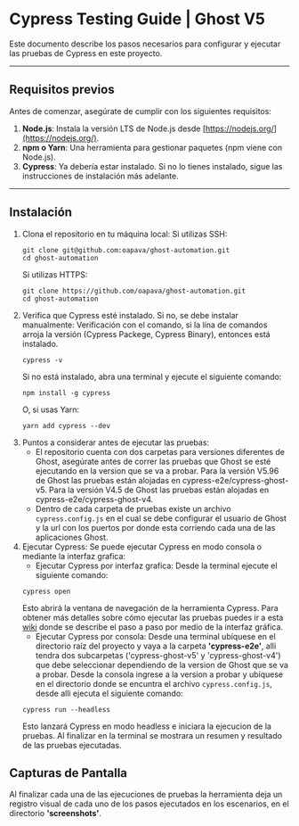 # Cypress Testing Guide | Ghost V5

Este documento describe los pasos necesarios para configurar y ejecutar las pruebas de Cypress en este proyecto.

---
## Requisitos previos
Antes de comenzar, asegúrate de cumplir con los siguientes requisitos:
1. **Node.js**: Instala la versión LTS de Node.js desde [https://nodejs.org/](https://nodejs.org/).
2. **npm o Yarn**: Una herramienta para gestionar paquetes (npm viene con Node.js).
3. **Cypress**: Ya debería estar instalado. Si no lo tienes instalado, sigue las instrucciones de instalación más adelante.
---
## Instalación
1. Clona el repositorio en tu máquina local:
   Si utilizas SSH:
   ```
   git clone git@github.com:oapava/ghost-automation.git
   cd ghost-automation
   ```
   Si utilizas HTTPS:
   ```
   git clone https://github.com/oapava/ghost-automation.git
   cd ghost-automation
   ```
2. Verifica que Cypress esté instalado. Si no, se debe instalar manualmente:
   Verificación con el comando, si la lína de comandos arroja la versión (Cypress Packege, Cypress Binary), entonces está instalado.
   ```
   cypress -v
   ```
   Si no está instalado, abra una terminal y ejecute el siguiente comando:
   ```
   npm install -g cypress
   ```
   O, si usas Yarn:
   ```
   yarn add cypress --dev
   ```
3. Puntos a considerar antes de ejecutar las pruebas:
    * El repositorio cuenta con dos carpetas para versiones diferentes de Ghost, asegúrate antes de correr las pruebas que Ghost se esté ejecutando en la version que se va a probar. Para la versión V5.96 de Ghost las pruebas están alojadas en cypress-e2e/cypress-ghost-v5. Para la versión V4.5 de Ghost las pruebas están alojadas en cypress-e2e/cypress-ghost-v4.
    * Dentro de cada carpeta de pruebas existe un archivo `cypress.config.js` en el cual se debe configurar el usuario de Ghost y la url con los puertos por donde esta corriendo cada una de las aplicaciones Ghost.
4. Ejecutar Cypress:
   Se puede ejecutar Cypress en modo consola o mediante la interfaz grafica:
    * Ejecutar Cypress por interfaz grafica:
   Desde la terminal ejecute el siguiente comando:
   ```
   cypress open
   ```
   Esto abrirá la ventana de navegación de la herramienta Cypress. Para obtener más detalles sobre cómo ejecutar las pruebas puedes ir a esta [wiki](https://github.com/oapava/ghost-automation/wiki/Manual-Interfaz-grafica-Cypress) donde se describe el paso a paso por medio de la interfaz gráfica.
    * Ejecutar Cypress por consola:
    Desde una terminal ubíquese en el directorio raíz del proyecto y vaya a la carpeta **'cypress-e2e'**, alli tendra dos subcarpetas ('cypress-ghost-v5' y 'cypress-ghost-v4') que debe seleccionar dependiendo de la version de Ghost que se va a probar. Desde la consola ingrese a la version a probar y ubíquese en el directorio donde se encuntra el archivo  `cypress.config.js`, desde alli ejecuta el siguiente comando:
   ```
   cypress run --headless
   ```
   Esto lanzará Cypress en modo headless e iniciara la ejecucion de la pruebas. Al finalizar en la terminal se mostrara un resumen y resultado    de las pruebas ejecutadas. 


## Capturas de Pantalla

Al finalizar cada una de las ejecuciones de pruebas la herramienta deja un registro visual de cada uno de los pasos ejecutados en los escenarios, en el directorio **'screenshots'**. 
